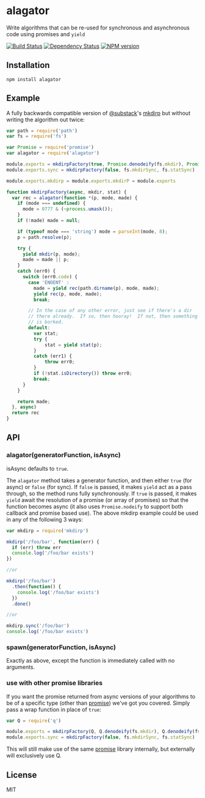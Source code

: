 # alagator

Write algorithms that can be re-used for synchronous and asynchronous code using promises and `yield`

[![Build Status](https://img.shields.io/travis/ForbesLindesay/alagator/master.svg)](https://travis-ci.org/ForbesLindesay/alagator)
[![Dependency Status](https://img.shields.io/gemnasium/ForbesLindesay/alagator.svg)](https://gemnasium.com/ForbesLindesay/alagator)
[![NPM version](https://img.shields.io/npm/v/alagator.svg)](http://badge.fury.io/js/alagator)

## Installation

    npm install alagator

## Example

A fully backwards compatible version of [@substack](https://github.com/substack)'s [mkdirp](https://github.com/substack/node-mkdirp/blob/master/index.js) but without writing the algorithm out twice:

```js
var path = require('path')
var fs = require('fs')

var Promise = require('promise')
var alagator = require('alagator')

module.exports = mkdirpFactory(true, Promise.denodeify(fs.mkdir), Promise.denodeify(fs.stat))
module.exports.sync = mkdirpFactory(false, fs.mkdirSync, fs.statSync)

module.exports.mkdirp = module.exports.mkdirP = module.exports

function mkdirpFactory(async, mkdir, stat) {
  var rec = alagator(function *(p, mode, made) {
    if (mode === undefined) {
      mode = 0777 & (~process.umask());
    }
    if (!made) made = null;

    if (typeof mode === 'string') mode = parseInt(mode, 8);
    p = path.resolve(p);

    try {
      yield mkdir(p, mode);
      made = made || p;
    }
    catch (err0) {
      switch (err0.code) {
        case 'ENOENT' :
          made = yield rec(path.dirname(p), mode, made);
          yield rec(p, mode, made);
          break;

        // In the case of any other error, just see if there's a dir
        // there already.  If so, then hooray!  If not, then something
        // is borked.
        default:
          var stat;
          try {
              stat = yield stat(p);
          }
          catch (err1) {
              throw err0;
          }
          if (!stat.isDirectory()) throw err0;
          break;
      }
    }

    return made;
  }, async)
  return rec
}
```

## API

### alagator(generatorFunction, isAsync)

isAsync defaults to `true`.

The `alagator` method takes a generator function, and then either `true` (for async) or `false` (for sync).  If `false` is passed, it makes `yield` act as a pass through, so the method runs fully synchronously.  If `true` is passed, it makes `yield` await the resolution of a promise (or array of promises) so that the function becomes async (it also uses `Promise.nodeify` to support both callback and promise based use).  The above mkdirp example could be used in any of the following 3 ways:

```js
var mkdirp = require('mkdirp')

mkdirp('/foo/bar', function(err) {
  if (err) throw err
  console.log('/foo/bar exists')
})

//or

mkdirp('/foo/bar')
  .then(function() {
    console.log('/foo/bar exists')
  })
  .done()

//or

mkdirp.sync('/foo/bar')
console.log('/foo/bar exists')
```

### spawn(generatorFunction, isAsync)

Exactly as above, except the function is immediately called with no arguments.


### use with other promise libraries

If you want the promise returned from async versions of your algorithms to be of a specific type (other than [promise](https://github.com/then/promise)) we've got you covered.  Simply pass a wrap function in place of `true`:

```js
var Q = require('q')

module.exports = mkdirpFactory(Q, Q.denodeify(fs.mkdir), Q.denodeify(fs.stat))
module.exports.sync = mkdirpFactory(false, fs.mkdirSync, fs.statSync)
```

This will still make use of the same [promise](https://github.com/then/promise) library internally, but externally will exclusively use Q.

## License

  MIT
